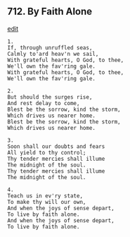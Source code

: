 
## 712.  By Faith Alone
[edit](https://docs.google.com/document/d/1EZ5JtTFABbPKIwVJ77ZZobFfFnlnEZm1/edit?mode=html)



    1.
    If, through unruffled seas,
    Calmly to'ard heav'n we sail,
    With grateful hearts, O God, to thee,
    We'll own the fav'ring gale.
    With grateful hearts, O God, to thee,
    We'll own the fav'ring gale.

    2.
    But should the surges rise,
    And rest delay to come,
    Blest be the sorrow, kind the storm,
    Which drives us nearer home.
    Blest be the sorrow, kind the storm,
    Which drives us nearer home.

    3.
    Soon shall our doubts and fears
    All yield to thy control;
    Thy tender mercies shall illume
    The midnight of the soul.
    Thy tender mercies shall illume
    The midnight of the soul.

    4.
    Teach us in ev'ry state,
    To make thy will our own,
    And when the joys of sense depart,
    To live by faith alone.
    And when the joys of sense depart,
    To live by faith alone.
